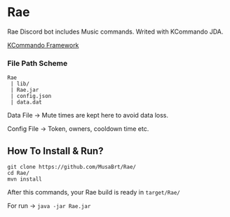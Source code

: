 # Rae
Rae Discord bot includes Music commands. Writed with KCommando JDA.

[KCommando Framework](https://github.com/MusaBrt/KCommando)

### File Path Scheme
```
Rae
 | lib/
 | Rae.jar
 | config.json
 | data.dat
```
Data File -> Mute times are kept here to avoid data loss.

Config File -> Token, owners, cooldown time etc.

## How To Install & Run?

```
git clone https://github.com/MusaBrt/Rae/
cd Rae/
mvn install
```
After this commands, your Rae build is ready in `target/Rae/`

For run -> `java -jar Rae.jar`
